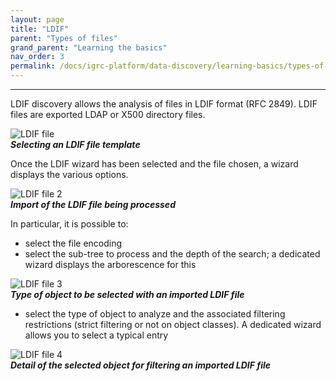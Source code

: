 ```yaml
---
layout: page
title: "LDIF"
parent: "Types of files"
grand_parent: "Learning the basics"
nav_order: 3
permalink: /docs/igrc-platform/data-discovery/learning-basics/types-of-files/ldif/
---
```

---

LDIF discovery allows the analysis of files in LDIF format (RFC 2849). LDIF files are exported LDAP or X500 directory files.    

![LDIF file]({{site.baseurl}}/docs/igrc-platform/data-discovery/learning-the-basics/types-of-files/images/1-ldif.png "LDIF file")   
**_Selecting an LDIF file template_**    

Once the LDIF wizard has been selected and the file chosen, a wizard displays the various options.

![LDIF file 2]({{site.baseurl}}/docs/igrc-platform/data-discovery/learning-the-basics/types-of-files/images/2-ldif.png "LDIF file 2")   
**_Import of the LDIF file being processed_**    

In particular, it is possible to:   

- select the file encoding
- select the sub-tree to process and the depth of the search; a dedicated wizard displays the arborescence for this

![LDIF file 3]({{site.baseurl}}/docs/igrc-platform/data-discovery/learning-the-basics/types-of-files/images/3-ldif.png "LDIF file 3")   
**_Type of object to be selected with an imported LDIF file_**   

- select the type of object to analyze and the associated filtering restrictions (strict filtering or not on object classes). A dedicated wizard allows you to select a typical entry

![LDIF file 4]({{site.baseurl}}/docs/igrc-platform/data-discovery/learning-the-basics/types-of-files/images/4-ldif.png "LDIF file 4")   
**_Detail of the selected object for filtering an imported LDIF file_**
